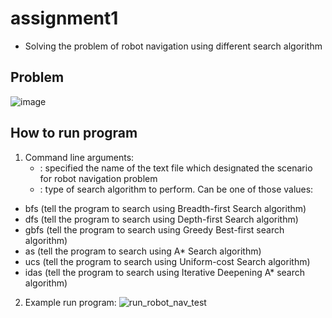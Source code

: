 # assignment1
- Solving the problem of robot navigation using different search algorithm
## Problem
![image](https://github.com/swinvn-103488007/assignment1/assets/93851676/7bf4f93d-d1ec-40cf-a60b-0d81726cdfb9)
## How to run program
1) Command line arguments:
   * <filename>: specified the name of the text file which designated the scenario for robot navigation problem
   * <method>: type of search algorithm to perform. Can be one of those values:
  - bfs (tell the program to search using Breadth-first Search algorithm)
  -  dfs (tell the program to search using Depth-first Search algorithm)
  - gbfs (tell the program to search using Greedy Best-first search algorithm)
  - as (tell the program to search using A* Search algorithm)
  - ucs (tell the program to search using Uniform-cost Search algorithm)
  - idas (tell the program to search using Iterative Deepening A* search algorithm)

2) Example run program:
![run_robot_nav_test](https://github.com/swinvn-103488007/assignment1/assets/93851676/d8029deb-1dfc-48d9-987a-e287636e6c6a)

